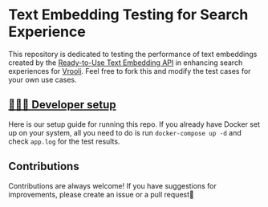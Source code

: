 # Text Embedding Testing for Search Experience
This repository is dedicated to testing the performance of text embeddings created by the [Ready-to-Use Text Embedding API](https://github.com/Vrooli/text-embedder-endpoint) in enhancing search experiences for [Vrooli](https://github.com/Vrooli/Vrooli). Feel free to fork this and modify the test cases for your own use cases.

## [👩🏼‍💻 Developer setup][setup-guide]
Here is our setup guide for running this repo. If you already have Docker set up on your system, all you need to do is run `docker-compose up -d` and check `app.log` for the test results.

## Contributions
Contributions are always welcome! If you have suggestions for improvements, please create an issue or a pull request💖


[setup-guide]: https://github.com/MattHalloran/ReactGraphQLTemplate#how-to-start
